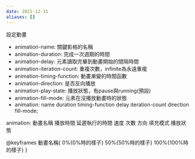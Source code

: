 ```yaml
---
date: 2021-12-31
aliases: []
---
```

設定動畫
- animation-name: 關鍵影格的名稱
- animation-duration: 完成一次週期的時間
- animation-delay:  元素讀取完畢到動畫開始的間隔時間
- animation-iteration-count: 重複次數，infinite為永遠重複
- animation-timing-function:  動畫漸變的時間函數
- animation-direction:  是否反向播放
- animation-play-state: 播放狀態，有pause與running(預設)
- animation-fill-mode:  元素在沒播放動畫時的狀態
- animation: name duration timing-function delay iteration-count direction fill-mode;

animation: 動畫名稱 播放時間 延遲執行的時間 速度 次數 方向 填充模式 播放狀態


@keyframes 動畫名稱{
                  0%{0%時的樣子}
				50%{50%時的樣子}
			   100%{100%時的樣子}
}